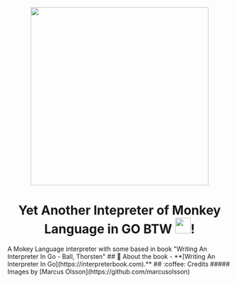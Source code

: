 <p align="center">
    <img src="https://github.com/marcusolsson/gophers/blob/master/gopherdata-gopher.png" width="400" />
</p>
<h1 align="center">
  Yet Another Intepreter of Monkey Language in GO BTW <img src="https://interpreterbook.com/img/monkey_logo-d5171d15.png" width="35" />!
</h1>
    A Mokey Language interpreter with some based in book "Writing An Interpreter In Go - Ball, Thorsten"
## 🚀 About the book
- **[Writing An Interpreter In Go](https://interpreterbook.com).**
## :coffee: Credits
##### Images by [Marcus Olsson](https://github.com/marcusolsson)
